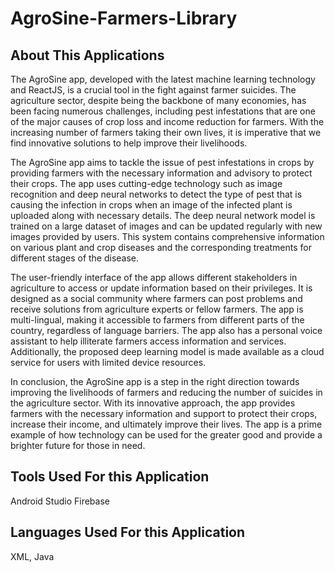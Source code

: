 # AgroSine-Farmers-Library

## About This Applications

The AgroSine app, developed with the latest machine learning technology and ReactJS, is a crucial tool in the fight against farmer suicides. The agriculture sector, despite being the backbone of many economies, has been facing numerous challenges, including pest infestations that are one of the major causes of crop loss and income reduction for farmers. With the increasing number of farmers taking their own lives, it is imperative that we find innovative solutions to help improve their livelihoods.

The AgroSine app aims to tackle the issue of pest infestations in crops by providing farmers with the necessary information and advisory to protect their crops. The app uses cutting-edge technology such as image recognition and deep neural networks to detect the type of pest that is causing the infection in crops when an image of the infected plant is uploaded along with necessary details. The deep neural network model is trained on a large dataset of images and can be updated regularly with new images provided by users. This system contains comprehensive information on various plant and crop diseases and the corresponding treatments for different stages of the disease.

The user-friendly interface of the app allows different stakeholders in agriculture to access or update information based on their privileges. It is designed as a social community where farmers can post problems and receive solutions from agriculture experts or fellow farmers. The app is multi-lingual, making it accessible to farmers from different parts of the country, regardless of language barriers. The app also has a personal voice assistant to help illiterate farmers access information and services. Additionally, the proposed deep learning model is made available as a cloud service for users with limited device resources.

In conclusion, the AgroSine app is a step in the right direction towards improving the livelihoods of farmers and reducing the number of suicides in the agriculture sector. With its innovative approach, the app provides farmers with the necessary information and support to protect their crops, increase their income, and ultimately improve their lives. The app is a prime example of how technology can be used for the greater good and provide a brighter future for those in need.


## Tools Used For this Application
 Android Studio
 Firebase
 
## Languages Used For this Application
 XML, Java
 
